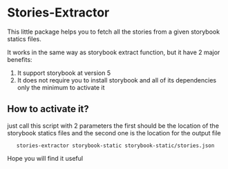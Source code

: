 # Stories-Extractor
This little package helps you to fetch all the stories from a given storybook statics files.

It works in the same way as storybook extract function, but it have 2 major benefits:
1. It support storybook at version 5
2. It does not require you to install storybook and all of its dependencies only the minimum to activate it

## How to activate it?
 just call this script with 2 parameters the first should be the location of the storybook statics files and the second one is the location for the output file
 ```
    stories-extractor storybook-static storybook-static/stories.json
 ``` 

 Hope you will find it useful 